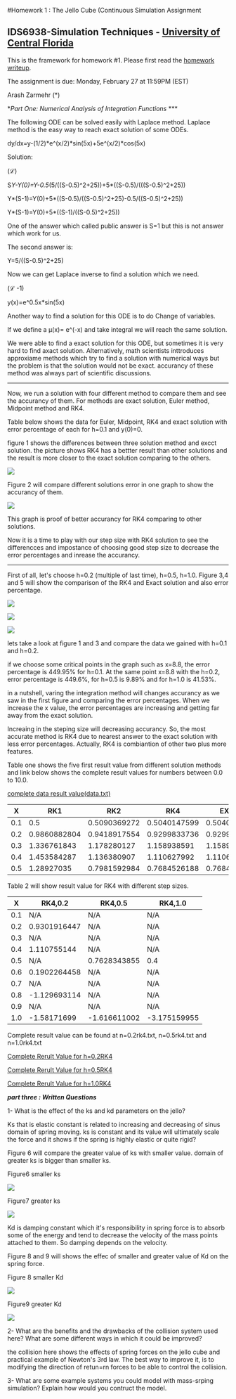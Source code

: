 #Homework 1 : The Jello Cube (Continuous Simulation Assignment

## IDS6938-Simulation Techniques - [University of Central Florida](http://www.ist.ucf.edu/grad/)





This is the framework for homework #1. Please first read the [homework writeup](HomeWork%231.pdf).



The assignment is due: Monday, February 27 at 11:59PM (EST)





Arash Zarmehr (*)







**Part One: Numerical Analysis of Integration Functions* ***

The following ODE can be solved easily with Laplace method. Laplace method is the easy way to reach exact solution of some ODEs.

dy/dx=y-(1/2)*e^(x/2)*sin(5x)+5e^(x/2)*cos(5x)



Solution:

(ℒ) 

S*Y-Y(0)=Y-0.5*(5/((S-0.5)^2+25))+5*((S-0.5)/(((S-0.5)^2+25))



Y*(S-1)=Y(0)+5*((S-0.5)/((S-0.5)^2+25)-0.5/((S-0.5)^2+25))



Y*(S-1)=Y(0)+5*((S-1)/((S-0.5)^2+25))  

One of the answer which called public answer is S=1 but this is not answer which work for us. 

The second answer is:

Y=5/((S-0.5)^2+25)

Now we can get Laplace inverse to find a solution which we need.

(ℒ -1)

y(x)=e^0.5x*sin(5x)





Another way to find a solution for this ODE is to do Change of variables.

If we define a µ(x)= e^(-x)   and take integral we will reach the same solution.



We were able to find a exact solution for this ODE, but sometimes it is very hard to find axact solution. Alternatively, math scientists inttroduces approxiame methods which try to find a solution with numerical ways but the problem is that the solution would not be exact. accurancy of these method was always part of scientific discussions. 





* * *







Now, we run a solution with four different method to compare them and see the accurancy of them. For methods are exact solution, Euler method, Midpoint method and RK4.



Table below shows the data for Euler, Midpoint, RK4 and exact solution with error percentage of each for h=0.1 and y(0)=0.



figure 1 shows the differences between three solution method and excct solution. the picture shows RK4 has a bettter result than other solutions and the result is more closer to the exact solution comparing to the others. 



![](images/1.png)



Figure 2 will compare different solutions error in one graph to show the accurancy of them.



![](images/2.png)



This graph is proof of better accurancy for RK4 comparing to other solutions.



Now it is a time to play with our step size with RK4 solution to see the differencces and impostance of choosing good step size to decrease  the error percentages and inrease the accurancy.



***



First of all, let's choose h=0.2 (multiple of last time), h=0.5, h=1.0. Figure 3,4 and 5 will show the comparison of the RK4 and Exact solution and also error percentage.







![](images/3.png)





![](images/4.png)





![](images/5.png)











lets take a look at figure 1 and 3 and compare the data we gained with h=0.1 and h=0.2.

if we choose some critical points in the graph such as x=8.8, the error percentage is 449.95% for h=0.1. At the same point x=8.8 with the h=0.2, error percentage is 449.6%, for h=0.5 is 9.89% and for h=1.0 is 41.53%.













in a nutshell, varing the integration method will changes accurancy as we saw in the first figure and comparing the error percentages. When we increase the x value, the error percentages are increasing and getting far away from the exact solution.

Increaing in the steping size will decreasing accurancy. So, the most accurate method is RK4 due to nearest answer to the exact solution with less error percentages. Actually, RK4 is combiantion of other two plus more features.

Table one shows the five first result value from different solution methods and link below shows the complete result values for numbers between 0.0 to 10.0.


[complete data result value(data.txt)](data.txt)





| X  | RK1 | RK2 | RK4 |  EXACT |
| ------------- | ------------- | ------------- | ------------- |------------- |
| 0.1  | 0.5 | 0.5090369272| 0.5040147599 | 0.5040062116 |
| 0.2  | 0.9860882804 | 0.9418917554| 0.9299833736 | 0.9299692608 |
| 0.3  | 1.336761843 | 1.178280127     | 1.158938591      | 1.158923832      |
| 0.4  |1.453584287      | 1.136380907      | 1.110627992      |1.110618385      |
| 0.5  | 1.28927035       | 0.7981592984     | 0.7684526188     |0.7684534442     |


Table 2 will show result value for RK4 with different step sizes.





| X | RK4,0.2 | RK4,0.5 | RK4,1.0 |
| ------------- | ------------- | ------------- | ------------- |
| 0.1  | N/A | N/A |N/A|
| 0.2  | 0.9301916447 | N/A | N/A | 
| 0.3  | N/A | N/A | N/A | 
| 0.4  |1.110755144      |N/A | N/A | 
| 0.5  | N/A |0.7628343855     | 0.4 |
| 0.6  |0.1902264458     |N/A | N/A | 
| 0.7  | N/A | N/A| N/A | 
| 0.8  | -1.129693114 |N/A | N/A | 
| 0.9  | N/A |N/A |N/A |
| 1.0  | -1.58171699  |-1.616611002 | -3.175159955 | 
 


Complete result value can be found at n=0.2rk4.txt, n=0.5rk4.txt and n=1.0rk4.txt

 [Complete Rerult Value for h=0.2RK4](n=0.2rk4.txt)


[Complete Rerult Value for h=0.5RK4](n=0.5rk4.txt)



[Complete Rerult Value for h=1.0RK4](n=1.0rk4.txt)




***part three : Written Questions***

1- What is the effect of the ks and kd parameters on the jello?

Ks that is elastic constant is related to increasing and decreasing of sinus domain of spring moving. ks is constant and its value will ultimately scale the force and it shows if the spring is highly elastic or quite rigid?

Figure 6 will compare the greater value of ks with smaller value. domain of greater ks is bigger than smaller ks.


Figure6 smaller ks

![](images/6.png)

Figure7 greater ks

![](images/7.png)

Kd is damping constant which it's responsibility in spring force is to absorb some of the energy and tend to decrease the velocity of the mass points attached to them. So damping depends on the velocity.

Figure 8 and 9 will shows the effec of smaller and greater value of Kd on the spring force.

Figure 8 smaller Kd

![](images/8.png)

Figure9 greater Kd

![](images/9.png)



2- What are the benefits and the drawbacks of the collision system used here? What are some different ways in which it could be improved?

the collision here shows the effects of spring forces on the jello cube and practical example of Newton's 3rd law. The best way to improve it, is to modifying the direction of retun=rn forces to be able to control the collision.

3- What are some example systems you could model with mass-srping simulation? Explain how would you contruct the model.





























